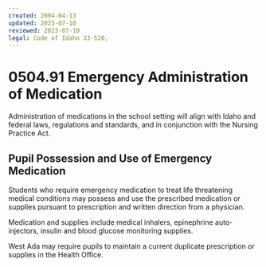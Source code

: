```yaml
---
created: 2004-04-13
updated: 2023-07-10
reviewed: 2023-07-10
legal: Code of Idaho 33-520,
---
```


# 0504.91 Emergency Administration of Medication

Administration of medications in the school setting will align with Idaho and federal laws, regulations and standards, and in conjunction with the Nursing Practice Act.

## Pupil Possession and Use of Emergency Medication
Students who require emergency medication to treat life threatening medical conditions may possess and use the prescribed medication or supplies pursuant to prescription and written direction from a physician.

Medication and supplies include medical inhalers, epinephrine auto-injectors, insulin and blood glucose monitoring supplies.

West Ada may require pupils to maintain a current duplicate prescription or supplies in the Health Office.

